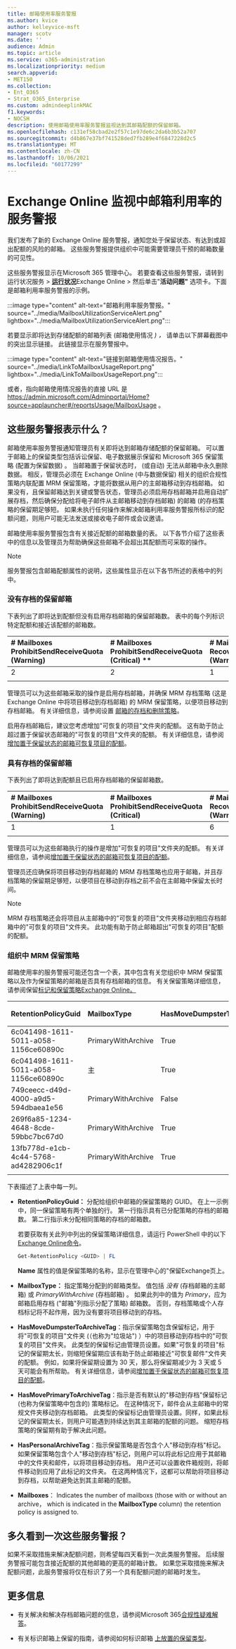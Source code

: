 ```yaml
---
title: 邮箱使用率服务警报
ms.author: kvice
author: kelleyvice-msft
manager: scotv
ms.date: ''
audience: Admin
ms.topic: article
ms.service: o365-administration
ms.localizationpriority: medium
search.appverid:
- MET150
ms.collection:
- Ent_O365
- Strat_O365_Enterprise
ms.custom: admindeeplinkMAC
f1.keywords:
- NOCSH
description: 使用邮箱使用率服务警报监视达到其邮箱配额的保留邮箱。
ms.openlocfilehash: c131ef58cbad2e2f57c1e97de6c2da6b3b52a707
ms.sourcegitcommit: d4b867e37bf741528ded7fb289e4f6847228d2c5
ms.translationtype: MT
ms.contentlocale: zh-CN
ms.lasthandoff: 10/06/2021
ms.locfileid: "60177299"
---
```

# <a name="service-alerts-for-mailbox-utilization-in-exchange-online-monitoring"></a>Exchange Online 监视中邮箱利用率的服务警报

我们发布了新的 Exchange Online 服务警报，通知您处于保留状态、有达到或超出配额的风险的邮箱。 这些服务警报提供组织中可能需要管理员干预的邮箱数量的可见性。

这些服务警报显示在Microsoft 365 管理中心。 若要查看这些服务警报，请转到运行状况服务  >  <a href="https://go.microsoft.com/fwlink/p/?linkid=842900" target="_blank">**运行状况**</a>Exchange Online  >  然后单击"**活动问题"** 选项卡。下面是邮箱利用率服务警报的示例。

:::image type="content" alt-text="邮箱利用率服务警报。" source="../media/MailboxUtilizationServiceAlert.png" lightbox="../media/MailboxUtilizationServiceAlert.png":::

若要显示即将达到存储配额的邮箱列表 (邮箱使用情况 *) ，* 请单击以下屏幕截图中的突出显示链接。 此链接显示在服务警报中。

:::image type="content" alt-text="链接到邮箱使用情况报告。" source="../media/LinkToMailboxUsageReport.png" lightbox="../media/LinkToMailboxUsageReport.png":::

或者，指向邮箱使用情况报告的直接 URL 是 <https://admin.microsoft.com/Adminportal/Home?source=applauncher#/reportsUsage/MailboxUsage> 。

## <a name="what-do-these-service-alerts-indicate"></a>这些服务警报表示什么？

邮箱使用率服务警报通知管理员有关即将达到邮箱存储配额的保留邮箱。 可以置于邮箱上的保留类型包括诉讼保留、电子数据展示保留和 Microsoft 365 保留策略 (配置为保留数据) 。 当邮箱置于保留状态时， (或自动) 无法从邮箱中永久删除数据。 相反，管理员必须在 Exchange Online (中与数据保留) 相关的组织合规性策略内联配置 MRM 保留策略，才能将数据从用户的主邮箱移动到存档邮箱。 如果没有，且保留邮箱达到关键或警告状态，管理员必须启用存档邮箱并启用自动[](../compliance/enable-archive-mailboxes.md)扩展存档，然后确保[](../compliance/enable-autoexpanding-archiving.md)分配给将电子邮件从主邮箱移动到存档邮箱) 的邮箱 (的存档策略的保留期足够短。 如果未执行任何操作来解决邮箱利用率服务警报所标识的配额问题，则用户可能无法发送或接收电子邮件或会议邀请。

邮箱使用率服务警报包含有关接近配额的邮箱数量的表。 以下各节介绍了这些表中的信息以及管理员为帮助确保这些邮箱不会超出其配额而可采取的操作。

> [!NOTE]
> 服务警报包含邮箱配额属性的说明，这些属性显示在以下各节所述的表格中的列中。

### <a name="mailboxes-on-hold-without-an-archive"></a>没有存档的保留邮箱

下表列出了即将达到配额但没有启用存档邮箱的保留邮箱数。 表中的每个列标识特定配额和接近该配额的邮箱数。

| # Mailboxes ProhibitSendReceiveQuota (Warning) | # Mailboxes ProhibitSendReceiveQuota (Critical) ** |# Mailboxes RecoverableItemsQuota (Warning) |# Mailboxes RecoverableItemsQuota (Critical) ** |
|:--------------|:--------------|:------------------|:--------------- |
| 2             | 2             | 1                 | 0               |
||||

管理员可以为这些邮箱采取的操作是启用存档邮箱，并确保 MRM 存档策略 (这是 Exchange Online 中将项目移动到存档邮箱) 的 MRM 保留策略，以便项目移动到存档邮箱。 有关详细信息，请参阅设置 [邮箱的存档和删除策略](../compliance/set-up-an-archive-and-deletion-policy-for-mailboxes.md)。

启用存档邮箱后，建议您考虑增加"可恢复的项目"文件夹的配额。 这有助于防止超过置于保留状态邮箱的"可恢复的项目"文件夹的配额。 有关详细信息，请参阅[增加置于保留状态的邮箱可恢复项目的配额](../compliance/increase-the-recoverable-quota-for-mailboxes-on-hold.md)。

### <a name="mailboxes-on-hold-with-an-archive"></a>具有存档的保留邮箱

下表列出了即将达到配额且已启用存档邮箱的保留邮箱数。

|# Mailboxes ProhibitSendReceiveQuota (Warning)  |# Mailboxes ProhibitSendReceiveQuota (Critical)  |# Mailboxes RecoverableItemsQuota (Warning)  |# Mailboxes RecoverableItemsQuota (Critical) ** |
|:--------------|:--------------|:------------------|:--------------- |
| 1             | 1             | 6                  | 0               |
||||

管理员可以为这些邮箱执行的操作是增加"可恢复的项目"文件夹的配额。 有关详细信息，请参阅[增加置于保留状态的邮箱可恢复项目的配额](../compliance/increase-the-recoverable-quota-for-mailboxes-on-hold.md)。

管理员还应确保将项目移动到存档邮箱的 MRM 存档策略也应用于邮箱，并且存档策略的保留期足够短，以便项目在移动到存档之前不会在主邮箱中保留太长时间。

> [!NOTE]
> MRM 存档策略还会将项目从主邮箱中的"可恢复的项目"文件夹移动到相应存档邮箱中的"可恢复的项目"文件夹。 此功能有助于防止邮箱超出"可恢复的项目"配额的配额。

### <a name="mrm-retention-policies-in-your-organization"></a>组织中 MRM 保留策略

邮箱使用率的服务警报可能还包含一个表，其中包含有关您组织中 MRM 保留策略以及作为保留策略的邮箱是否具有存档邮箱的信息。 有关保留策略详细信息，请参阅保留[标记和保留策略Exchange Online。](/exchange/security-and-compliance/messaging-records-management/retention-tags-and-policies)

| RetentionPolicyGuid | MailboxType | HasMoveDumpsterToArchiveTag | HasMovePrimaryToArchiveTag | HasPersonalArchiveTag |  邮箱 |
|:--------------|:--------------|:---------------|:---------------|:---------------|:--------------- |
| 6c041498-1611-5011-a058-1156ce60890c | PrimaryWithArchive | True | False | True | 398 |
| 6c041498-1611-5011-a058-1156ce60890c | 主 | True | False | True | 10  |
| 749ceecc-d49d-4000-a9d5-594dbaea1e56 | PrimaryWithArchive | False | True | False | 7  |
| 269f6a85-1234-4648-8cde-59bbc7bc67d0 | PrimaryWithArchive | True | True | True | 1 |
| 13fb778d-e1cb-4c44-5768-ad4282906c1f | PrimaryWithArchive | True | True  | False | 1 |
|||||||

下表描述了上表中每一列。

- **RetentionPolicyGuid：** 分配给组织中邮箱的保留策略的 GUID。 在上一示例中，同一保留策略有两个单独的行。 第一行指示具有已分配策略的存档的邮箱数。 第二行指示未分配相同策略的存档的邮箱数。

   若要获取有关此列中列出的保留策略详细信息，请运行 PowerShell 中的以下[Exchange Online命令](/powershell/exchange/connect-to-exchange-online-powershell)。

   ```powershell
   Get-RetentionPolicy <GUID> | FL
   ```

   **Name** 属性的值是保留策略的名称，显示在管理中心的"保留Exchange页上。 

- **MailboxType：** 指定策略分配到的邮箱类型。 值包括 *没有* (存档邮箱的主邮箱) 或 *PrimaryWithArchive* (存档邮箱) 。 如果此列中的值为 *Primary*，应为邮箱启用存档 ("邮箱"列指示分配了策略) 邮箱数。 否则，存档策略或个人存档标记将不起作用，因为没有要将项目移动到的存档。

- **HasMoveDumpsterToArchiveTag**：指示保留策略包含保留标记，用于将"可恢复的项目"文件夹 (（也称为"垃圾站") ）中的项目移动到存档中的"可恢复的项目"文件夹。 此类型的保留标记由管理员设置。如果"可恢复的项目"标记的保留期太长，则缩短保留期应该有助于防止邮箱接近"可恢复邮件"文件夹的配额。 例如，如果将保留期设置为 30 天，那么将保留期减少为 3 天或 5 天可能会有所帮助。  有关详细信息，请参阅[增加置于保留状态的邮箱可恢复项目的配额](../compliance/increase-the-recoverable-quota-for-mailboxes-on-hold.md)。

- **HasMovePrimaryToArchiveTag**：指示是否有默认的"移动到存档"保留标记 (也称为保留策略中包含的) 策略标记。  在这种情况下，邮件会从主邮箱中的常规文件夹移动到存档邮箱。 此类型的保留标记由管理员设置。同样，如果此标记的保留期太长，则用户可能遇到持续达到其主邮箱的配额的问题。 缩短存档策略的保留期有助于解决此问题。

- **HasPersonalArchiveTag**：指示保留策略是否包含个人"移动到存档"标记。 如果保留策略包含个人"移动到存档"标记，则用户可以将此标记应用于其邮箱中的文件夹和邮件，以将项目移动到存档。 用户还可以设置收件箱规则，将邮件移动到应用了此标记的文件夹。 在这两种情况下，这都可以帮助将项目移动到存档，以帮助避免达到其主邮箱的配额。

- **Mailboxes**： Indicates the number of mailboxs (those with or without an archive， which is indicated in the **MailboxType** column) the retention policy is assigned to.

## <a name="how-often-will-i-see-these-service-alerts"></a>多久看到一次这些服务警报？

如果不采取措施来解决配额问题，则希望每四天看到一次此类服务警报。 后续服务警报可能包含接近配额的其他邮箱的更高的邮箱计数。 如果您采取措施来解决配额问题，此服务警报将仅在标识了另一个具有配额问题的邮箱时发生。

## <a name="more-information"></a>更多信息

- 有关解决和解决存档邮箱问题的信息，请参阅Microsoft 365[合规性疑难解答](/office365/troubleshoot/microsoft-365-compliance-welcome)。

- 有关标识邮箱上保留的指南，请参阅如何标识邮箱 [上放置的保留类型](../compliance/identify-a-hold-on-an-exchange-online-mailbox.md)。

